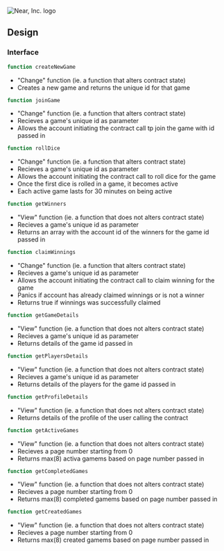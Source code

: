 ![Near, Inc. logo](https://near.org/wp-content/themes/near-19/assets/img/logo.svg?t=1553011311)

## Design

### Interface

```ts
function createNewGame
```
- "Change" function (ie. a function that alters contract state)
- Creates a new game and returns the unique id for that game

```ts
function joinGame
```
- "Change" function (ie. a function that alters contract state)
- Recieves a game's unique id as parameter
- Allows the account initiating the contract call tp join the game with id passed in

```ts
function rollDice
```
- "Change" function (ie. a function that alters contract state)
- Recieves a game's unique id as parameter
- Allows the account initiating the contract call to roll dice for the game 
- Once the first dice is rolled in a game, it becomes active
- Each active game lasts for 30 minutes on being active 

```ts
function getWinners
```
- "View" function (ie. a function that does not alters contract state)
- Recieves a game's unique id as parameter
- Returns an array with the account id of the winners for the game id passed in

```ts
function claimWinnings
```
- "Change" function (ie. a function that alters contract state)
- Recieves a game's unique id as parameter
- Allows the account initiating the contract call to claim winning for the game 
- Panics if account has already claimed winnings or is not a winner
- Returns true if winnings was successfully claimed


```ts
function getGameDetails
```
- "View" function (ie. a function that does not alters contract state)
- Recieves a game's unique id as parameter
- Returns details of the game id passed in


```ts
function getPlayersDetails
```
- "View" function (ie. a function that does not alters contract state)
- Recieves a game's unique id as parameter
- Returns details of the players for the game id passed in


```ts
function getProfileDetails
```
- "View" function (ie. a function that does not alters contract state)
- Returns details of the profile of the user calling the contract



```ts
function getActiveGames
```
- "View" function (ie. a function that does not alters contract state)
- Recieves a page number starting from 0
- Returns max(8) activa gamems based on page number passed in

```ts
function getCompletedGames
```
- "View" function (ie. a function that does not alters contract state)
- Recieves a page number starting from 0
- Returns max(8) completed gamems based on page number passed in

```ts
function getCreatedGames
```
- "View" function (ie. a function that does not alters contract state)
- Recieves a page number starting from 0
- Returns max(8) created gamems based on page number passed in

